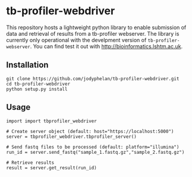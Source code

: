 # tb-profiler-webdriver

This repository hosts a lightweight python library to enable submission of data and retrieval of results from a tb-profiler webserver.
The library is currently only operational with the develpment version of `tb-profiler-webserver`. You can find test it out with http://bioinformatics.lshtm.ac.uk.

## Installation

```
git clone https://github.com/jodyphelan/tb-profiler-webdriver.git
cd tb-profiler-webdriver
python setup.py install
```

## Usage

```
import import tbprofiler_webdriver

# Create server object (default: host="https://localhost:5000")
server = tbprofiler_webdriver.tbprofiler_server()

# Send fastq files to be processed (default: platform="illumina")
run_id = server.send_fastq("sample_1.fastq.gz","sample_2.fastq.gz")

# Retrieve results
result = server.get_result(run_id)
```
